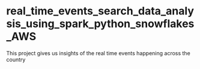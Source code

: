 # real_time_events_search_data_analysis_using_spark_python_snowflakes_AWS
This project gives us insights of the real time events happening across the country
